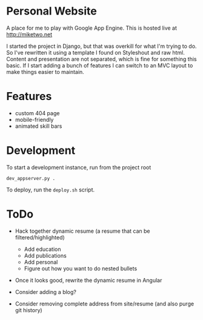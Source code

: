 # Personal Website

A place for me to play with Google App Engine. This is hosted live at http://miketwo.net

I started the project in Django, but that was overkill for what I'm trying to
do. So I've rewritten it using a template I found on Styleshout and raw html.
Content and presentation are not separated, which is fine for something this
basic. If I start adding a bunch of features I can switch to an MVC layout to
make things easier to maintain.

# Features
- custom 404 page
- mobile-friendly
- animated skill bars

# Development

To start a development instance, run from the project root
```
dev_appserver.py .
```

To deploy, run the `deploy.sh` script.

# ToDo

 - Hack together dynamic resume (a resume that can be filtered/highlighted)
    - Add education
    - Add publications
    - Add personal
    - Figure out how you want to do nested bullets

 - Once it looks good, rewrite the dynamic resume in Angular

 - Consider adding a blog?
 - Consider removing complete address from site/resume (and also purge git
   history)


